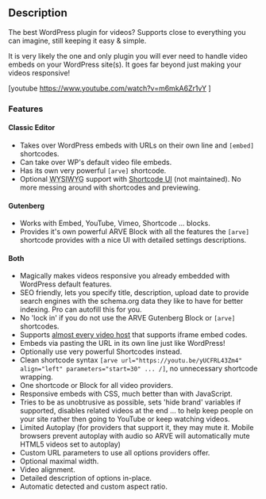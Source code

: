 
## Description ##

The best WordPress plugin for videos? Supports close to everything you can imagine, still keeping it easy & simple.

It is very likely the one and only plugin you will ever need to handle video embeds on your WordPress site(s). It goes far beyond just making your videos responsive!

[youtube https://www.youtube.com/watch?v=m6mkA6Zr1vY ]

### Features ###

#### Classic Editor ####

*  Takes over WordPress embeds with URLs on their own line and `[embed]` shortcodes.
*  Can take over WP's default video file embeds.
*  Has its own very powerful `[arve]` shortcode.
*  Optional <abbr title="What You See Is What You Get">WYSIWYG</abbr> support with [Shortcode UI](https://wordpress.org/plugins/shortcode-ui/) (not maintained). No more messing around with shortcodes and previewing.

#### Gutenberg ####

*  Works with Embed, YouTube, Vimeo, Shortcode ... blocks.
*  Provides it's own powerful ARVE Block with all the features the `[arve]` shortcode provides with a nice UI with detailed settings descriptions.

#### Both ####

*   Magically makes videos responsive you already embedded with WordPress default features.
*   SEO friendly, lets you specify title, description, upload date to provide search engines with the schema.org data they like to have for better indexing. Pro can autofill this for you.
*   No 'lock in' if you do not use the ARVE Gutenberg Block or `[arve]` shortcodes.
*   Supports [almost every video host](https://nextgenthemes.com/plugins/arve-pro/#support-table) that supports iframe embed codes.
*   Embeds via pasting the URL in its own line just like WordPress!
*   Optionally use very powerful Shortcodes instead.
*   Clean shortcode syntax `[arve url="https://youtu.be/yUCFRL43Zm4" align="left" parameters="start=30" ... /]`, no unnecessary shortcode wrapping.
*   One shortcode or Block for all video providers.
*   Responsive embeds with CSS, much better than with JavaScript.
*   Tries to be as unobtrusive as possible, sets 'hide brand' variables if supported, disables related videos at the end … to help keep people on your site rather then going to YouTube or keep watching videos.
*   Limited Autoplay (for providers that support it, they may mute it. Mobile browsers prevent autoplay with audio so ARVE will automatically mute HTML5 videos set to autoplay)
*   Custom URL parameters to use all options providers offer.
*   Optional maximal width.
*   Video alignment.
*   Detailed description of options in-place.
*   Automatic detected and custom aspect ratio.
